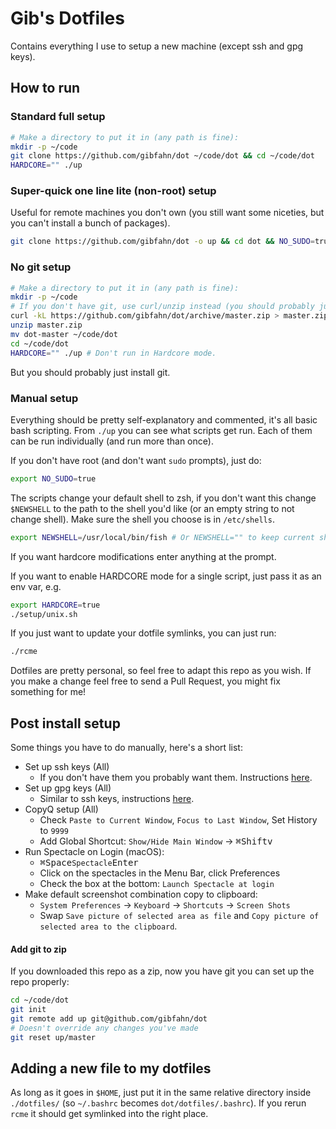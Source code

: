 # Gib's Dotfiles

Contains everything I use to setup a new machine (except ssh and gpg keys).

## How to run

### Standard full setup

```bash
# Make a directory to put it in (any path is fine):
mkdir -p ~/code
git clone https://github.com/gibfahn/dot ~/code/dot && cd ~/code/dot
HARDCORE="" ./up
```

### Super-quick one line lite (non-root) setup

Useful for remote machines you don't own (you still want some niceties, but you
can't install a bunch of packages).

```bash
git clone https://github.com/gibfahn/dot -o up && cd dot && NO_SUDO=true HARDCORE="" ./up
```

### No git setup

```bash
# Make a directory to put it in (any path is fine):
mkdir -p ~/code
# If you don't have git, use curl/unzip instead (you should probably just install git).
curl -kL https://github.com/gibfahn/dot/archive/master.zip > master.zip
unzip master.zip
mv dot-master ~/code/dot
cd ~/code/dot
HARDCORE="" ./up # Don't run in Hardcore mode.
```

But you should probably just install git.

### Manual setup

Everything should be pretty self-explanatory and commented, it's all basic bash
scripting. From `./up` you can see what scripts get run. Each of them can be run
individually (and run more than once).

If you don't have root (and don't want `sudo` prompts), just do:

```bash
export NO_SUDO=true
```

The scripts change your default shell to zsh, if you don't want this change
`$NEWSHELL` to the path to the shell you'd like (or an empty string to not
change shell). Make sure the shell you choose is in `/etc/shells`.

```bash
export NEWSHELL=/usr/local/bin/fish # Or NEWSHELL="" to keep current shell.
```

If you want hardcore modifications enter anything at the prompt.

If you want to enable HARDCORE mode for a single script, just pass it as an env
var, e.g.

```bash
export HARDCORE=true
./setup/unix.sh
```

If you just want to update your dotfile symlinks, you can just run:

```sh
./rcme
```

Dotfiles are pretty personal, so feel free to adapt this repo as you wish. If
you make a change feel free to send a Pull Request, you might fix something for
me!

## Post install setup

Some things you have to do manually, here's a short list:

- Set up ssh keys (All)
  - If you don't have them you probably want them. Instructions
    [here](http://fahn.co/blog/setting-up-ssh-keys.html).
- Set up gpg keys (All)
  - Similar to ssh keys, instructions
    [here](http://fahn.co/blog/setting-up-gpg-keys.html).
- CopyQ setup (All)
  - Check `Paste to Current Window`, `Focus to Last Window`, Set History to
    `9999`
  - Add Global Shortcut: `Show/Hide Main Window` -> <kbd>⌘</kbd><kbd>Shift</kbd><kbd>v</kbd>
- Run Spectacle on Login (macOS):
  - <kbd>⌘</kbd><kbd>Space</kbd>`Spectacle`<kbd>Enter</kbd>
  - Click on the spectacles in the Menu Bar, click Preferences
  - Check the box at the bottom: `Launch Spectacle at login`
- Make default screenshot combination copy to clipboard:
  - `System Preferences` -> `Keyboard` -> `Shortcuts` -> `Screen Shots`
  - Swap `Save picture of selected area as file` and `Copy picture of selected
    area to the clipboard`.

#### Add git to zip

If you downloaded this repo as a zip, now you have git you can set up the repo
properly:

```bash
cd ~/code/dot
git init
git remote add up git@github.com/gibfahn/dot
# Doesn't override any changes you've made
git reset up/master
```


## Adding a new file to my dotfiles

As long as it goes in `$HOME`, just put it in the same relative directory inside
`./dotfiles/` (so `~/.bashrc` becomes `dot/dotfiles/.bashrc`). If you rerun
`rcme` it should get symlinked into the right place.
